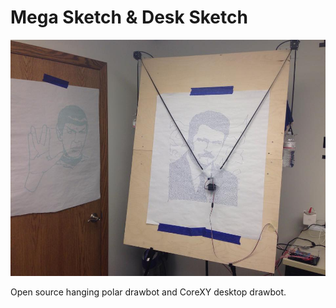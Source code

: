 # Mega Sketch & Desk Sketch

![Mega Sketch](mega2.jpg)

Open source hanging polar drawbot and CoreXY desktop drawbot.

